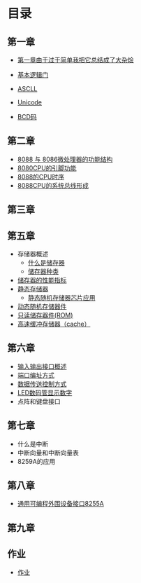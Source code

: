 # 目录

## 第一章

- [第一章由于过于简单我把它总结成了大杂烩](https://github.com/youmingsama/Microcomputer-principle-and-interface-technology/blob/master/ch1/ch1.md)

- [基本逻辑门](https://github.com/youmingsama/Microcomputer-principle-and-interface-technology/blob/master/ch1/ch2.md)

- [ASCLL](https://github.com/youmingsama/Microcomputer-principle-and-interface-technology/blob/master/ch1/ch3.md)

- [Unicode](https://github.com/youmingsama/Microcomputer-principle-and-interface-technology/blob/master/ch1/Unicode.md)
- [BCD码](https://github.com/youmingsama/Microcomputer-principle-and-interface-technology/blob/master/ch1/BCD-code.md)

## 第二章

- [8088 与 8086微处理器的功能结构](https://github.com/youmingsama/Microcomputer-principle-and-interface-technology/blob/master/ch2/1.md)
- [8080CPU的引脚功能](https://github.com/youmingsama/Microcomputer-principle-and-interface-technology/blob/master/ch2/2.md)
- [8088的CPU时序](https://github.com/youmingsama/Microcomputer-principle-and-interface-technology/blob/master/ch2/3.md)
- [8088CPU的系统总线形成](https://github.com/youmingsama/Microcomputer-principle-and-interface-technology/blob/master/ch2/4.md)

## 第三章

## 第五章

- 存储器概述
  - [什么是储存器](https://github.com/youmingsama/Microcomputer-principle-and-interface-technology/blob/master/ch5/RAM.md)
  - [储存器种类](https://github.com/youmingsama/Microcomputer-principle-and-interface-technology/blob/master/ch5/RAMITOR.md)
- [储存器的性能指标](https://github.com/youmingsama/Microcomputer-principle-and-interface-technology/blob/master/ch5/function.md)
- [静态存储器](https://github.com/youmingsama/Microcomputer-principle-and-interface-technology/blob/master/ch5/Static%20Random-Access%20Memory.md)
  - [静态随机存储器芯片应用](https://github.com/youmingsama/Microcomputer-principle-and-interface-technology/blob/master/ch5/Static%20Random-Access%20Memory-action.md)
- [动态随机存储器件](https://github.com/youmingsama/Microcomputer-principle-and-interface-technology/blob/master/ch5/dynamic%random%access%memory.md)
- [只读储存器件(ROM)](https://github.com/youmingsama/Microcomputer-principle-and-interface-technology/blob/master/ch5/ROM.md)
- [高速缓冲存储器（cache）](https://github.com/youmingsama/Microcomputer-principle-and-interface-technology/blob/master/ch5/cache.md)

## 第六章

- [输入输出接口概述](https://github.com/youmingsama/Microcomputer-principle-and-interface-technology/blob/master/ch6/%E8%BE%93%E5%85%A5%E8%BE%93%E5%87%BA%E6%8E%A5%E5%8F%A3%E6%A6%82%E8%BF%B0.md)
- [端口编址方式](https://github.com/youmingsama/Microcomputer-principle-and-interface-technology/blob/master/ch6/%E7%AB%AF%E5%8F%A3%E7%BC%96%E5%9D%80%E6%96%B9%E5%BC%8F.md)
- [数据传送控制方式](https://github.com/youmingsama/Microcomputer-principle-and-interface-technology/blob/master/ch6/Data%20Transmission.md)
- [LED数码管显示数字](https://github.com/youmingsama/Microcomputer-principle-and-interface-technology/blob/master/ch6/LED.md)
- 点阵和键盘接口[]()

## 第七章

- 什么是中断[]()
- 中断向量和中断向量表[]()
- 8259A的应用[]()

## 第八章

- [通用可编程外围设备接口8255A](https://github.com/youmingsama/Microcomputer-principle-and-interface-technology/blob/master/ch8/ch8.md)

## 第九章

## 作业

- [作业](https://github.com/youmingsama/Microcomputer-principle-and-interface-technology/blob/master/exercise/zuoye1.md)

